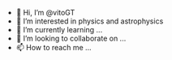- 👋 Hi, I’m @vitoGT
- 👀 I’m interested in physics and astrophysics
- 🌱 I’m currently learning ...
- 💞️ I’m looking to collaborate on ...
- 📫 How to reach me ...

<!---
vitoGT/vitoGT is a ✨ special ✨ repository because its `README.md` (this file) appears on your GitHub profile.
You can click the Preview link to take a look at your changes.
--->

